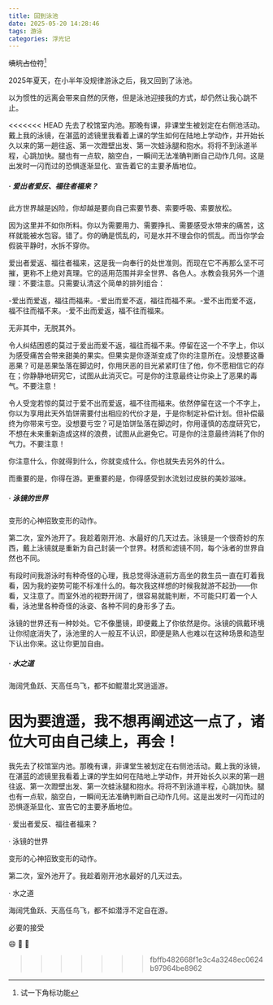 ```yaml
---
title: 回到泳池
date: 2025-05-20 14:28:46
tags: 游泳
categories: 浮光记
---
```


~~填坑占位符~~[^1]

2025年夏天，在小半年没规律游泳之后，我又回到了泳池。

以为惯性的远离会带来自然的厌倦，但是泳池迎接我的方式，却仍然让我心跳不止。

<<<<<<< HEAD
先去了校馆室内池。那晚有课，非课堂生被划定在右侧池活动。戴上我的泳镜，在湛蓝的滤镜里我看着上课的学生如何在陆地上学动作，并开始长久以来的第一趟往返、第一次蹬壁出发、第一次蛙泳腿和抱水。将将不到泳道半程，心跳加快。腿也有一点软，脑空白，一瞬间无法准确判断自己动作几何。这是出发时一闪而过的恐惧逐渐显化、宣告着它的主要矛盾地位。

##### · 爱出者爱反、福往者福来？

此方世界越是凶险，你却越是要向自己索要节奏、索要呼吸、索要放松。

因为这里并不如你所料。你以为需要用力、需要挣扎、需要感受水带来的痛苦，这样就能被水包容。错了。你的确是慌乱的，可是水并不理会你的慌乱。而当你学会假装平静时，水拆不穿你。

爱出者爱返、福往者福来，这是我一向奉行的处世准则。而现在它不再那么坚不可摧，更称不上绝对真理。它的适用范围并非全世界、各色人。水教会我另外一个道理：不要注意。只需要认清这个简单的排列组合：

-爱出而爱返，福往而福来。-爱出而爱不返，福往而福不来。-爱不出而爱不返，福不往而福不来。-爱不出而爱返，福不往而福来。

无非其中，无脱其外。

令人纠结困惑的莫过于爱出而爱不返，福往而福不来。停留在这一个不字上，你以为感受痛苦会带来甜美的果实。但果实是你逐渐变成了你的注意所在。没想要这番恶果？可是恶果坠落在脚边时，你用厌恶的目光紧紧盯住了他，你不愿相信它的存在；你静静地研究它，试图从此消灭它。可是你的注意最终让你染上了恶果的毒气。不要注意！

令人受宠若惊的莫过于爱不出而爱返，福不往而福来。依然停留在这一个不字上，你以为享用此天外馅饼需要付出相应的代价才是，于是你制定补偿计划。但补偿最终为你带来亏空。没想要亏空？可是馅饼坠落在脚边时，你用谨慎的态度研究它，不想在未来重新造成这样的浪费，试图从此避免它。可是你的注意最终消耗了你的气力。不要注意！

你注意什么，你就得到什么，你就变成什么。你也就失去另外的什么。

而重要的是，你得在游。更重要的是，你得感受到水流划过皮肤的美妙滋味。

##### · 泳镜的世界

变形的心神招致变形的动作。

第二次，室外池开了。我趁着刚开池、水最好的几天过去。泳镜是一个很奇妙的东西，戴上泳镜就是重新为自己封装一个世界。材质和滤镜不同，每个泳者的世界自然也不同。

有段时间我游泳时有种奇怪的心理，我总觉得泳道前方高坐的救生员一直在盯着我看，因为我的姿势可能不标准什么的。每次我这样想的时候我就游不起劲——你看，又注意了。而室外池的视野开阔了，很容易就能判断，不可能只盯着一个人看，泳池里各种奇怪的泳姿、各种不同的身形多了去。

泳镜的世界还有一种妙处。它不像墨镜，即便戴上了你依然是你。泳镜的佩戴环境让你彻底消失了，泳池里的人一般互不认识，即便是熟人也难以在这种场景和造型下认出你来。这让你更加自由。

##### · 水之道

海阔凭鱼跃、天高任鸟飞，都不如鲲潜北冥逍遥游。

因为要逍遥，我不想再阐述这一点了，诸位大可由自己续上，再会！
=======
我先去了校馆室内池。那晚有课，非课堂生被划定在右侧池活动。戴上我的泳镜，在湛蓝的滤镜里我看着上课的学生如何在陆地上学动作，并开始长久以来的第一趟往返、第一次蹬壁出发、第一次蛙泳腿和抱水。将将不到泳道半程，心跳加快。腿也有一点软，脑空白，一瞬间无法准确判断自己动作几何。这是出发时一闪而过的恐惧逐渐显化、宣告它的主要矛盾地位。

· 爱出者爱反、福往者福来？

· 泳镜的世界

变形的心神招致变形的动作。

第二次，室外池开了。我趁着刚开池水最好的几天过去。

· 水之道

海阔凭鱼跃、天高任鸟飞，都不如潜浮不定自在游。

必要的接受

:smile: :taco: :santa: ​
>>>>>>> fbffb482668f1e3c4a3248ec0624b97964be8962

[^1]: 试一下角标功能
